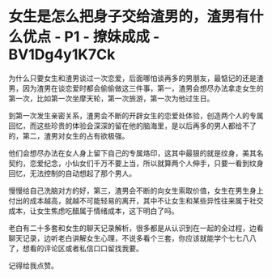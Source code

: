 # 女生是怎么把身子交给渣男的，渣男有什么优点 - P1 - 撩妹成成 - BV1Dg4y1K7Ck

为什么只要女生和渣男谈过一次恋爱，后面哪怕谈再多的男朋友，最惦记的还是渣男，因为渣男在谈恋爱时都会偷偷做这三件事，第一，渣男会想尽办法拿走女生的第一次，比如第一次坐摩天轮，第一次旅游，第一次为他过生日。

到第一次发生亲密关系，渣男会不断的开辟女生的恋爱处体验，创造两个人的专属回忆，而这些珍贵的体验会深深的留在他的脑海里，是以后再多的男人都给不了的，第二，渣男对女生的占有欲极强。

他们会想尽办法在女人身上留下自己的专属烙印，这其中最狠的就是纹身，美其名契约，恋爱纪念，小仙女们千万不要上当，所以就算两个人伸手，只要一看到纹身回忆，无法控制的自动想起了那个男人。

慢慢给自己洗脑对方的好，第三，渣男会不断的向女生索取价值，女生在男生身上付出的成本越高，就越不可能轻易的离开，其中不让女生和某些异性往来属于社交成本，让女生焦虑吃醋属于情绪成本，这下明白了吗。

老白有二十多套和女生的聊天记录解析，很多都是从认识到在一起的全过程，边看聊天记录，边听老白讲解女生心理，不说多看个三套，你应该就能学个七七八八了，想看的评论区或者私信口口留找我要。

记得给我点赞。